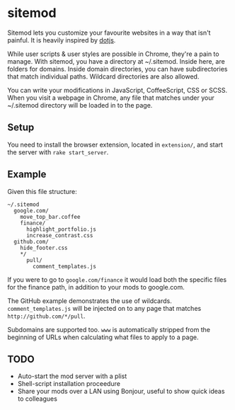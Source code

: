 # sitemod

Sitemod lets you customize your favourite websites in a way that isn't painful. It is heavily inspired by [dotjs](http://github.com/defunkt/dotjs).

While user scripts & user styles are possible in Chrome, they're a pain to manage. With sitemod, you have a directory at ~/.sitemod. Inside here, are folders for domains. Inside domain directories, you can have subdirectories that match individual paths. Wildcard directories are also allowed.

You can write your modifications in JavaScript, CoffeeScript, CSS or SCSS. When you visit a webpage in Chrome, any file that matches under your ~/.sitemod directory will be loaded in to the page.

## Setup

You need to install the browser extension, located in `extension/`, and start the server with `rake start_server`.

## Example

Given this file structure:

    ~/.sitemod
      google.com/
        move_top_bar.coffee
        finance/
          highlight_portfolio.js
          increase_contrast.css
      github.com/
        hide_footer.css
        */
          pull/
            comment_templates.js

If you were to go to `google.com/finance` it would load both the specific files for the finance path, in addition to your mods to google.com.

The GitHub example demonstrates the use of wildcards. `comment_templates.js` will be injected on to any page that matches `http://github.com/*/pull`.

Subdomains are supported too. `www` is automatically stripped from the beginning of URLs when calculating what files to apply to a page.

## TODO

* Auto-start the mod server with a plist
* Shell-script installation proceedure
* Share your mods over a LAN using Bonjour, useful to show quick ideas to colleagues
